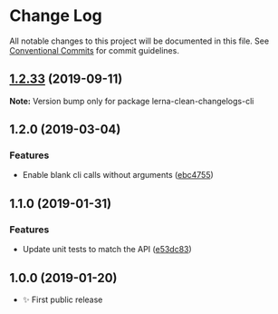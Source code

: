 # Change Log

All notable changes to this project will be documented in this file.
See [Conventional Commits](https://conventionalcommits.org) for commit guidelines.

## [1.2.33](https://gitlab.com/codsen/codsen/compare/lerna-clean-changelogs-cli@1.2.32...lerna-clean-changelogs-cli@1.2.33) (2019-09-11)

**Note:** Version bump only for package lerna-clean-changelogs-cli





## 1.2.0 (2019-03-04)

### Features

- Enable blank cli calls without arguments ([ebc4755](https://gitlab.com/codsen/codsen/commit/ebc4755))

## 1.1.0 (2019-01-31)

### Features

- Update unit tests to match the API ([e53dc83](https://gitlab.com/codsen/codsen/commit/e53dc83))

## 1.0.0 (2019-01-20)

- ✨ First public release
